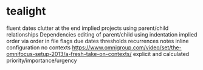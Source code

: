 # tealight

fluent dates
clutter at the end
implied projects using parent/child relationships
Dependencies
editing of parent/child using indentation
implied order via order in file
flags
due dates
thresholds 
recurrences
notes
inline configuration 
no contexts https://www.omnigroup.com/video/set/the-omnifocus-setup-2013/a-fresh-take-on-contexts/
explicit and calculated priority/importance/urgency
